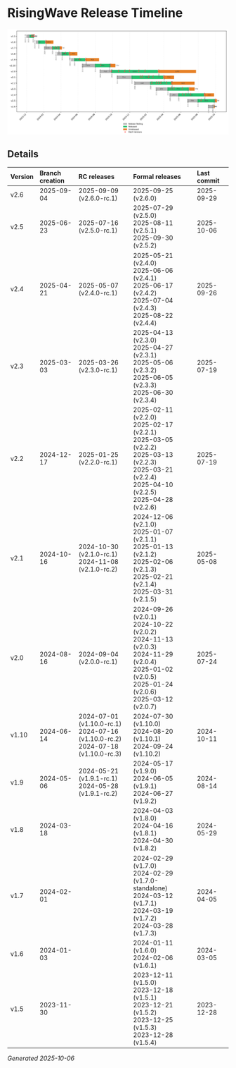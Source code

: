 # RisingWave Release Timeline
![timeline](release_timeline.svg)
## Details
| Version | Branch creation | RC releases | Formal releases | Last commit |
| :------ | :-------------- | :---------- | :-------------- | :---------- |
| v2.6 | 2025-09-04 | 2025-09-09 (v2.6.0-rc.1) | 2025-09-25 (v2.6.0) | 2025-09-29 |
| v2.5 | 2025-06-23 | 2025-07-16 (v2.5.0-rc.1) | 2025-07-29 (v2.5.0)<br>2025-08-11 (v2.5.1)<br>2025-09-30 (v2.5.2) | 2025-10-06 |
| v2.4 | 2025-04-21 | 2025-05-07 (v2.4.0-rc.1) | 2025-05-21 (v2.4.0)<br>2025-06-06 (v2.4.1)<br>2025-06-17 (v2.4.2)<br>2025-07-04 (v2.4.3)<br>2025-08-22 (v2.4.4) | 2025-09-26 |
| v2.3 | 2025-03-03 | 2025-03-26 (v2.3.0-rc.1) | 2025-04-13 (v2.3.0)<br>2025-04-27 (v2.3.1)<br>2025-05-06 (v2.3.2)<br>2025-06-05 (v2.3.3)<br>2025-06-30 (v2.3.4) | 2025-07-19 |
| v2.2 | 2024-12-17 | 2025-01-25 (v2.2.0-rc.1) | 2025-02-11 (v2.2.0)<br>2025-02-17 (v2.2.1)<br>2025-03-05 (v2.2.2)<br>2025-03-13 (v2.2.3)<br>2025-03-21 (v2.2.4)<br>2025-04-10 (v2.2.5)<br>2025-04-28 (v2.2.6) | 2025-07-19 |
| v2.1 | 2024-10-16 | 2024-10-30 (v2.1.0-rc.1)<br>2024-11-08 (v2.1.0-rc.2) | 2024-12-06 (v2.1.0)<br>2025-01-07 (v2.1.1)<br>2025-01-13 (v2.1.2)<br>2025-02-06 (v2.1.3)<br>2025-02-21 (v2.1.4)<br>2025-03-31 (v2.1.5) | 2025-05-08 |
| v2.0 | 2024-08-16 | 2024-09-04 (v2.0.0-rc.1) | 2024-09-26 (v2.0.1)<br>2024-10-22 (v2.0.2)<br>2024-11-13 (v2.0.3)<br>2024-11-29 (v2.0.4)<br>2025-01-02 (v2.0.5)<br>2025-01-24 (v2.0.6)<br>2025-03-12 (v2.0.7) | 2025-07-24 |
| v1.10 | 2024-06-14 | 2024-07-01 (v1.10.0-rc.1)<br>2024-07-16 (v1.10.0-rc.2)<br>2024-07-18 (v1.10.0-rc.3) | 2024-07-30 (v1.10.0)<br>2024-08-20 (v1.10.1)<br>2024-09-24 (v1.10.2) | 2024-10-11 |
| v1.9 | 2024-05-06 | 2024-05-21 (v1.9.1-rc.1)<br>2024-05-28 (v1.9.1-rc.2) | 2024-05-17 (v1.9.0)<br>2024-06-05 (v1.9.1)<br>2024-06-27 (v1.9.2) | 2024-08-14 |
| v1.8 | 2024-03-18 |  | 2024-04-03 (v1.8.0)<br>2024-04-16 (v1.8.1)<br>2024-04-30 (v1.8.2) | 2024-05-29 |
| v1.7 | 2024-02-01 |  | 2024-02-29 (v1.7.0)<br>2024-02-29 (v1.7.0-standalone)<br>2024-03-12 (v1.7.1)<br>2024-03-19 (v1.7.2)<br>2024-03-28 (v1.7.3) | 2024-04-05 |
| v1.6 | 2024-01-03 |  | 2024-01-11 (v1.6.0)<br>2024-02-06 (v1.6.1) | 2024-03-05 |
| v1.5 | 2023-11-30 |  | 2023-12-11 (v1.5.0)<br>2023-12-18 (v1.5.1)<br>2023-12-21 (v1.5.2)<br>2023-12-25 (v1.5.3)<br>2023-12-28 (v1.5.4) | 2023-12-28 |

*Generated 2025-10-06*